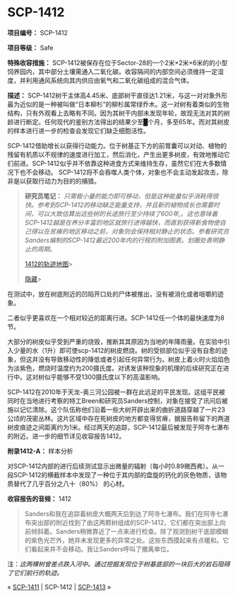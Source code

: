 # SCP-1412
                        


**项目编号：** SCP-1412

**项目等级：** Safe

**特殊收容措施：** SCP-1412被保存在位于Sector-28的一个2米×2米×6米的的小型饲养园内，其中部分土壤需通入二氧化碳。收容隔间的内部空间必须维持一定湿度，并利用通风系统向其内供应由氧气和二氧化碳组成的混合气体。

**描述：** SCP-1412树干主体高4.45米、底部树干直径达1.21米，与这一对对象外形最为近似的是一种被叫做“日本柳杉”的柳杉属常绿乔木。这一对树有着类似的生物结构，只有外观看上去略有不同。因为其树干内部未发现年轮，故现无法对其的树龄进行断定。任何现代的鉴别方法得出的结果少至█个月，多至65年。而对其树皮的样本进行进一步的检查会发现它们缺乏细胞活性。

SCP-1412借助增长以获得行动能力。位于树基正下方的前胃囊可以对动、植物的残留有机质以不规律的速度进行加工，然后消化，产生出更多树皮，有效地推动它们前进。SCP-1412似乎并不依靠这种进食方式来维持生存，虽然它们在大多数情况下也不会移动。 SCP-1412将不会吞噬人类个体，对象也不会主动发起攻击，除非是以获取行动力为目的的捕猎。


> **研究员笔记：** *只需极小量的能力即可移动，但是这种能量似乎消耗得很快。参考到SCP-1412的移动缺乏能量支持，并且新的植物成长也需要时间，可以大致估算出这些树的长途旅行至少持续了600年,。这也意味着SCP-1412越是在养分丰富的地区就旅行进得越快，而直到获得新食物使自己得以在贫瘠的地区移动之前，对象则会保持相对静止的状态。参看研究员Sanders编制的SCP-1412最近200年内的行程的附加图表。划圈处表明静止的周期。* 
> 
> 
> <a shape='rect' class='collapsible-block-link' href='javascript:;'>1412&#30340;&#36712;&#36857;&#22320;&#22270;</a>> 
> 
> <a shape='rect' class='collapsible-block-link' href='javascript:;'>&#38544;&#34255;</a>> 
> 
> 
> 

在测试中，放在树底附近的凹陷开口处的尸体被推出，没有被消化或者咀嚼的迹象。

二者似乎更喜欢在一个相对较近的距离行进。SCP-1412任一个体的最快速度为8节。

大部分的树皮似乎受到严重的烧毁，推断其其原因为当地的年降雨量。在实验中引入少量的水（1升）即可使scp-1412的树皮燃烧。树的受损部位似乎没有自愈的迹象，但这并没有导致移动性的降低或者引起任何异常行为。树皮上着火时火焰焰色为淡紫色，燃烧时温度约为200摄氏度。对诱发该种现象的机理的后续研究正在进行中。这对树似乎能够不受1300摄氏度以下的高温影响。

SCP-1412在2010年于天龙-奥三河公园被一群在此远足的平民发现。这组平民被同时在当地进行考察的特工Breen和研究员Sanders控制，对象在接受了讯问后被施以记忆清除。这个队伍称他们沿着一些大树开辟出来的曲折道路穿越了一片23公顷的茂密丛林。这片区域中存在死树皮的地方都变得贫瘠，据报告称留下的两道树皮痕迹之间距离约为1米。经过两天的追踪，SCP-1412最后被发现于阿寺七瀑布的附近。进一步的细节详见收容报告1412。

**附录1412-A：** 样本分析

对SCP-1412内部的进行后续测试显示出微量的辐射（每小时0.89微西弗）。从一段SCP-1412的横截样本中发现了一种位于其内部的盘旋的钙化的灰色物质，该物质替代了几乎百分之八十（80%） 的心材。

**收容报告的音频：** 1412


> Sanders和我在追踪着树皮大概两天后到达了阿寺七瀑布。我们在阿寺七瀑布突出部的附近找到了由这两颗树组成的SCP-1412，它们都在突出部上向前倾斜着。Sanders稍微靠近了一点来进行检查。除了观测到树干底部模糊的紫色光芒外，她并未发现更多的异常之处。这些东西摸起来有点暖和。它们看起来并不会移动。我让Sanders呼叫了撤离单位。
> 

注：*这两棵树曾差点跌入河中。通过挖掘发现位于树基底部的一块巨大的岩石阻碍了它们前行的轨迹。* 



« [SCP-1411](/scp-1411) | SCP-1412 | <a shape='rect' class='newpage' href='/scp-1413'>SCP-1413</a> »





                    